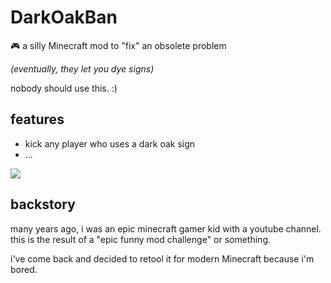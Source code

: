 # DarkOakBan

🎮 a silly Minecraft mod to "fix" an obsolete problem

_(eventually, they let you dye signs)_

nobody should use this. :)

## features

- kick any player who uses a dark oak sign
- ...

![](./docs/demo.gif)

## backstory

many years ago, i was an epic minecraft gamer kid with a youtube channel.
this is the result of a "epic funny mod challenge" or something.

i've come back and decided to retool it for modern Minecraft because i'm bored.

